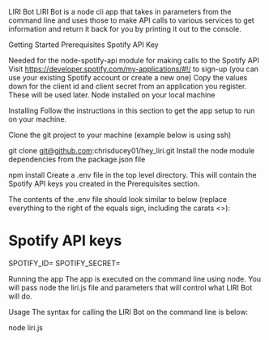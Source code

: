 LIRI Bot
LIRI Bot is a node cli app that takes in parameters from the command line and uses those to make API calls to various services to get information and return it back for you by printing it out to the console.

Getting Started
Prerequisites
Spotify API Key

Needed for the node-spotify-api module for making calls to the Spotify API
Visit https://developer.spotify.com/my-applications/#!/ to sign-up (you can use your existing Spotify account or create a new one)
Copy the values down for the client id and client secret from an application you register. These will be used later.
Node installed on your local machine

Installing
Follow the instructions in this section to get the app setup to run on your machine.

Clone the git project to your machine (example below is using ssh)

git clone git@github.com:chrisducey01/hey_liri.git
Install the node module dependencies from the package.json file

npm install
Create a .env file in the top level directory. This will contain the Spotify API keys you created in the Prerequisites section.

The contents of the .env file should look similar to below (replace everything to the right of the equals sign, including the carats <>):
# Spotify API keys

SPOTIFY_ID=<Replace with your spotify id>
SPOTIFY_SECRET=<Replace with your spotify secret>


Running the app
The app is executed on the command line using node. You will pass node the liri.js file and parameters that will control what LIRI Bot will do.

Usage
The syntax for calling the LIRI Bot on the command line is below:

node liri.js <Action to perform> <Thing to search for>

